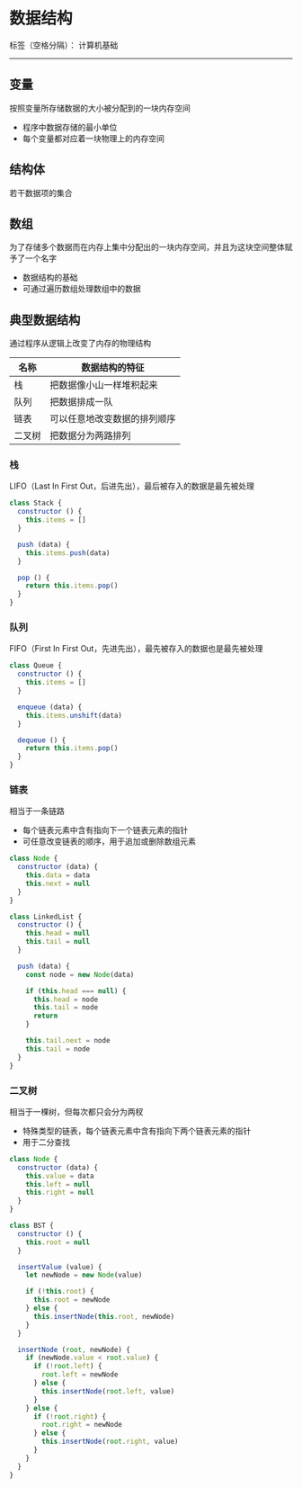 # 数据结构

标签（空格分隔）： 计算机基础

---

## 变量

按照变量所存储数据的大小被分配到的一块内存空间

* 程序中数据存储的最小单位
* 每个变量都对应着一块物理上的内存空间

## 结构体

若干数据项的集合

## 数组

为了存储多个数据而在内存上集中分配出的一块内存空间，并且为这块空间整体赋予了一个名字

* 数据结构的基础
* 可通过遍历数组处理数组中的数据

## 典型数据结构

通过程序从逻辑上改变了内存的物理结构

| 名称 | 数据结构的特征 |
| --- | --- |
| 栈 | 把数据像小山一样堆积起来 |
| 队列 | 把数据排成一队 |
| 链表 | 可以任意地改变数据的排列顺序 |
| 二叉树 | 把数据分为两路排列 |

### 栈

LIFO（Last In First Out，后进先出），最后被存入的数据是最先被处理

```javascript
class Stack {
  constructor () {
    this.items = []
  }

  push (data) {
    this.items.push(data)
  }

  pop () {
    return this.items.pop()
  }
}
```

### 队列

FIFO（First In First Out，先进先出），最先被存入的数据也是最先被处理

```javascript
class Queue {
  constructor () {
    this.items = []
  }

  enqueue (data) {
    this.items.unshift(data)
  }

  dequeue () {
    return this.items.pop()
  }
}
```

### 链表

相当于一条链路

* 每个链表元素中含有指向下一个链表元素的指针
* 可任意改变链表的顺序，用于追加或删除数组元素

```javascript
class Node {
  constructor (data) {
    this.data = data
    this.next = null
  }
}

class LinkedList {
  constructor () {
    this.head = null
    this.tail = null
  }

  push (data) {
    const node = new Node(data)

    if (this.head === null) {
      this.head = node
      this.tail = node
      return
    }

    this.tail.next = node
    this.tail = node
  }
}
```

### 二叉树

相当于一棵树，但每次都只会分为两杈

* 特殊类型的链表，每个链表元素中含有指向下两个链表元素的指针
* 用于二分查找

```javascript
class Node {
  constructor (data) {
    this.value = data
    this.left = null
    this.right = null
  }
}

class BST {
  constructor () {
    this.root = null
  }

  insertValue (value) {
    let newNode = new Node(value)

    if (!this.root) {
      this.root = newNode
    } else {
      this.insertNode(this.root, newNode)
    }
  }

  insertNode (root, newNode) {
    if (newNode.value < root.value) {
      if (!root.left) {
        root.left = newNode
      } else {
        this.insertNode(root.left, value)
      }
    } else {
      if (!root.right) {
        root.right = newNode
      } else {
        this.insertNode(root.right, value)
      }
    }
  }
}
```
